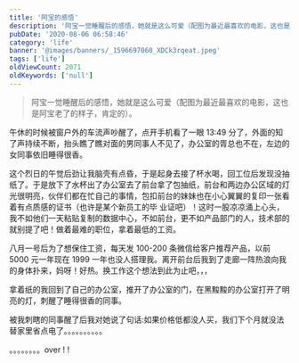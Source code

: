 ```yaml
---
title: '阿宝的感悟'
description: '阿宝一觉睡醒后的感悟，她就是这么可爱（配图为最近最喜欢的电影，这也是阿宝老了的样子，肯定的）。'
pubDate: '2020-08-06 06:58:46'
category: 'life'
banner: '@images/banners/_1596697060_XDCk3rqeat.jpeg'
tags: ['life']
oldViewCount: 2071
oldKeywords: ['null']
---
```


> 阿宝一觉睡醒后的感悟，她就是这么可爱（配图为最近最喜欢的电影，这也是阿宝老了的样子，肯定的）。

午休的时候被窗户外的车流声吵醒了，点开手机看了一眼 13:49 分了，外面的知了声持续不断，抬头瞧了瞧对面的男同事人不见了，办公室的胥总也不在，左边的女同事依旧睡得很香。

这个烈日的午觉后劲让我脑壳有点昏，于是起身去接了杯水喝，回工位后发现没抽纸了。于是放下了水杯出了办公室去了前台拿了包抽纸，前台和两边办公区域的灯光很明亮，伙伴们都在忙自己的事情，包扣前台的妹妹也在小心翼翼的复印一张看着有点质感的证书（也许是某个新员工的毕
业证吧）！这时一股凉凉涌上心头，我不如他们一天粘贴复制的数据中心，不如前台，更不如产品部门的人，技术部的就别提了吧！做着最难的职位，拿着最低的工资。

八月一号后为了想保住工资，每天发 100-200 条微信给客户推荐产品，以前5000 元一年现在 1999 一年也没人搭理我。离开前台后我到了走廊一阵热浪向我的身体扑来，妈呀！好热。换工作这个想法到此为止吧，，，

拿着纸的我回到了自己的办公室，推开了办公室的门，在黑黢黢的办公室打开了明亮的灯，刺醒了睡得很香的同事。

被我刺瞎的同事醒了后我对她说了句话:如果价格低都没人买，我们下个月就没法替家里省点电了。。。。。。。。。。

。。。。。。。。over ! !
